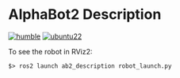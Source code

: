 # AlphaBot2 Description

[![humble][humble-badge]][humble]
[![ubuntu22][ubuntu22-badge]][ubuntu22]

To see the robot in RViz2:
```shell
$> ros2 launch ab2_description robot_launch.py
```

[humble]: https://docs.ros.org/en/humble/index.html
[humble-badge]: https://img.shields.io/badge/-HUMBLE-orange?style=flat-square&logo=ros
[ubuntu22-badge]: https://img.shields.io/badge/-UBUNTU%2022%2E04-blue?style=flat-square&logo=ubuntu&logoColor=white
[ubuntu22]: https://releases.ubuntu.com/jammy/
